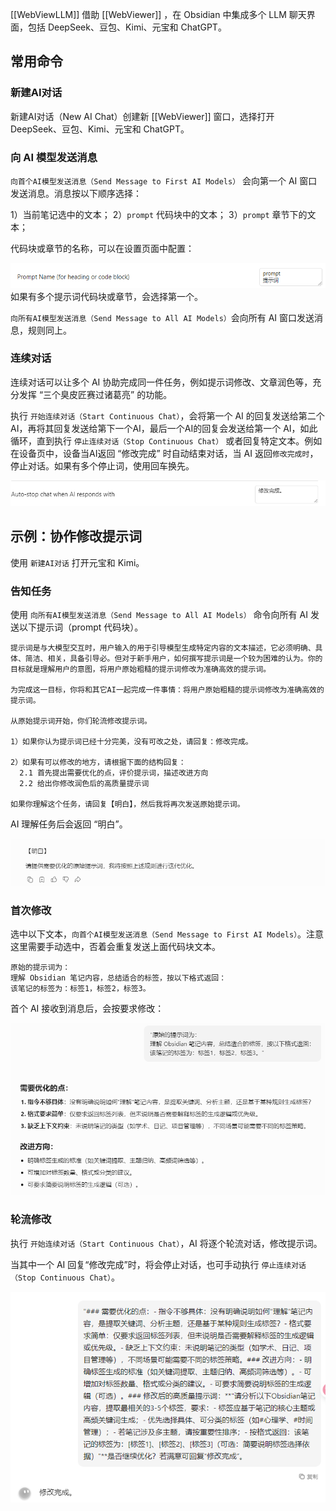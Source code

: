 

[[WebViewLLM]] 借助 [[WebViewer]] ，在 Obsidian 中集成多个 LLM 聊天界面，包括 DeepSeek、豆包、Kimi、元宝和 ChatGPT。

## 常用命令

### 新建AI对话

新建AI对话（New AI Chat）创建新 [[WebViewer]] 窗口，选择打开 DeepSeek、豆包、Kimi、元宝和 ChatGPT。

### 向 AI 模型发送消息

`向首个AI模型发送消息（Send Message to First AI Models）` 会向第一个 AI 窗口发送消息。消息按以下顺序选择：

1）当前笔记选中的文本；
2）`prompt` 代码块中的文本；
3）`prompt` 章节下的文本；

代码块或章节的名称，可以在设置页面中配置：

![Pasted image 20250511121836.png](./assets/Pasted%20image%2020250511121836.png)
如果有多个提示词代码块或章节，会选择第一个。

`向所有AI模型发送消息（Send Message to All AI Models）`会向所有 AI 窗口发送消息，规则同上。

### 连续对话

连续对话可以让多个 AI 协助完成同一件任务，例如提示词修改、文章润色等，充分发挥 “三个臭皮匠赛过诸葛亮” 的功能。

执行 `开始连续对话（Start Continuous Chat）`，会将第一个 AI 的回复发送给第二个AI，再将其回复发送给第下一个AI，最后一个AI的回复会发送给第一个 AI，如此循环，直到执行 `停止连续对话（Stop Continuous Chat）` 或者回复特定文本。例如在设备页中，设备当AI返回 “修改完成” 时自动结束对话，当 AI 返回`修改完成时`，停止对话。如果有多个停止词，使用回车换先。


![Pasted image 20250511122409.png](./assets/Pasted%20image%2020250511122409.png)

## 示例：协作修改提示词


使用 `新建AI对话` 打开元宝和 Kimi。

### 告知任务

使用 `向所有AI模型发送消息（Send Message to All AI Models）` 命令向所有 AI 发送以下提示词（prompt 代码块）。

```prompt
提示词是与大模型交互时，用户输入的用于引导模型生成特定内容的文本描述，它必须明确、具体、简洁、相关，具备引导必。但对于新手用户，如何撰写提示词是一个较为困难的认为。你的目标就是理解用户的意图，将用户原始粗糙的提示词修改为准确高效的提示词。

为完成这一目标，你将和其它AI一起完成一件事情：将用户原始粗糙的提示词修改为准确高效的提示词。

从原始提示词开始，你们轮流修改提示词。

1）如果你认为提示词已经十分完美，没有可改之处，请回复：修改完成。

2）如果有可以修改的地方，请根据下面的结构回复：
  2.1 首先提出需要优化的点，评价提示词，描述改进方向
  2.2 给出你修改润色后的高质量提示词

如果你理解这个任务，请回复【明白】，然后我将再次发送原始提示词。
```

AI 理解任务后会返回 “明白”。

![Pasted image 20250511124037.png](./assets/Pasted%20image%2020250511124037.png)

### 首次修改

选中以下文本，`向首个AI模型发送消息（Send Message to First AI Models）`。注意这里需要手动选中，否着会重复发送上面代码块文本。

```
原始的提示词为：
理解 Obsidian 笔记内容，总结适合的标签，按以下格式返回：
该笔记的标签为：标签1，标签2，标签3。
```

首个 AI 接收到消息后，会按要求修改：

![Pasted image 20250511124110.png](./assets/Pasted%20image%2020250511124110.png)


### 轮流修改

执行 `开始连续对话（Start Continuous Chat）`，AI 将逐个轮流对话，修改提示词。

当其中一个 AI 回复“修改完成”时，将会停止对话，也可手动执行 `停止连续对话（Stop Continuous Chat）`。

![Pasted image 20250511124523.png](./assets/Pasted%20image%2020250511124523.png)






